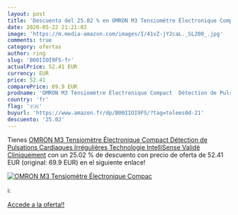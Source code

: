 ```yaml
---
layout: post
title: 'Descuento del 25.02 % en OMRON M3 Tensiomètre Électronique Compac'
date: 2020-05-22 21:21:03
image: 'https://m.media-amazon.com/images/I/41vZ-jY2caL._SL200_.jpg'
comments: true
category: ofertas
author: ring
slug: 'B00IIOI9FS-fr'
actualPrice: 52.41 EUR
currency: EUR
price: 52.41
comparePrice: 69.9 EUR
prodname: 'OMRON M3 Tensiomètre Électronique Compact  Détection de Pulsations Cardiaques Irrégulières  Technologie IntelliSense  Validé Cliniquement'
country: 'fr'
flag: '🇫🇷'
buyurl: 'https://www.amazon.fr/dp/B00IIOI9FS/?tag=tolees0d-21'
descuento: '25.02'
---
```


Tienes [OMRON M3 Tensiomètre Électronique Compact  Détection de Pulsations Cardiaques Irrégulières  Technologie IntelliSense  Validé Cliniquement](https://www.amazon.fr/dp/B00IIOI9FS/?tag=tolees0d-21) con un 25.02 % de descuento con precio de oferta de 52.41 EUR (original: 69.9 EUR) en el siguiente enlace!

[![OMRON M3 Tensiomètre Électronique Compac](https://m.media-amazon.com/images/I/41vZ-jY2caL._SL200_.jpg)](https://www.amazon.fr/dp/B00IIOI9FS/?tag=tolees0d-21)

ℹ️:


[Accede a la oferta!!](https://www.amazon.fr/dp/B00IIOI9FS/?tag=tolees0d-21)
